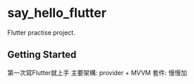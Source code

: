 # say_hello_flutter

Flutter practise project.

## Getting Started

第一次寫Flutter就上手
主要架構: provider + MVVM 
套件: 慢慢加